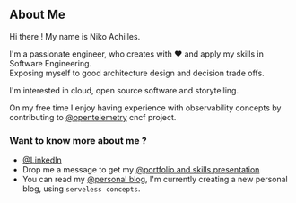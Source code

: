 ## About Me

Hi there !
My name is Niko Achilles.

I'm a passionate engineer, who creates with ♥ and apply my skills in
Software Engineering.  
Exposing myself to good architecture design and decision trade offs.

I'm interested in cloud, open source software and storytelling.  

On my free time I enjoy having experience with observability concepts by contributing to [@opentelemetry](https://github.com/open-telemetry/opentelemetry-js) cncf project.

### Want to know more about me ?

- [@LinkedIn](https://www.linkedin.com/in/niko-achilles-kokkinos/)
- Drop me a message to get my [@portfolio and skills presentation](https://nikolaoskokkinos.wordpress.com/2016/04/18/projects-and-skills-niko-kokkinos/)
- You can read my [@personal blog](https://nikolaoskokkinos.wordpress.com/), I'm currently creating a new personal blog, using `serveless concepts`.
